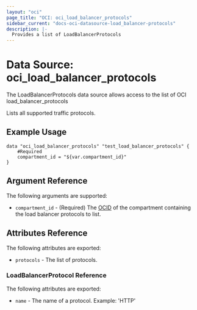 ```yaml
---
layout: "oci"
page_title: "OCI: oci_load_balancer_protocols"
sidebar_current: "docs-oci-datasource-load_balancer-protocols"
description: |-
  Provides a list of LoadBalancerProtocols
---
```


# Data Source: oci_load_balancer_protocols
The LoadBalancerProtocols data source allows access to the list of OCI load_balancer_protocols

Lists all supported traffic protocols.

## Example Usage

```hcl
data "oci_load_balancer_protocols" "test_load_balancer_protocols" {
	#Required
	compartment_id = "${var.compartment_id}"
}
```

## Argument Reference

The following arguments are supported:

* `compartment_id` - (Required) The [OCID](https://docs.us-phoenix-1.oraclecloud.com/Content/General/Concepts/identifiers.htm) of the compartment containing the load balancer protocols to list.


## Attributes Reference

The following attributes are exported:

* `protocols` - The list of protocols.

### LoadBalancerProtocol Reference

The following attributes are exported:

* `name` - The name of a protocol.  Example: 'HTTP' 

